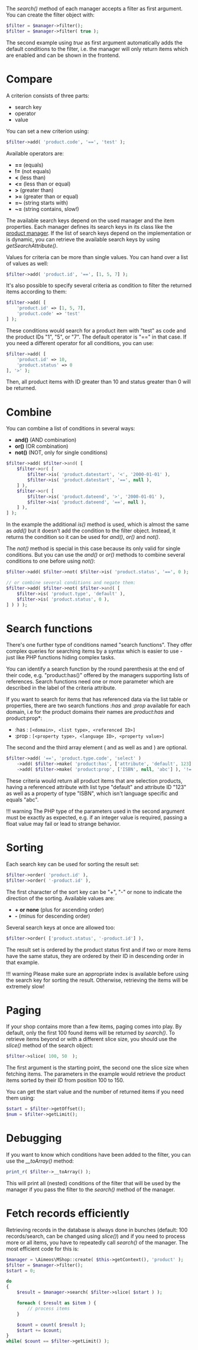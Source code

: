 The *search()* method of each manager accepts a filter as first argument. You can create the filter object with:

```php
$filter = $manager->filter();
$filter = $manager->filter( true );
```

The second example using *true* as first argument automatically adds the default conditions to the filter, i.e. the manager will only return items which are enabled and can be shown in the frontend.

# Compare

A criterion consists of three parts:

* search key
* operator
* value

You can set a new criterion using:

```php
$filter->add( 'product.code', '==', 'test' );
```

Available operators are:

* **==** (equals)
* **!=** (not equals)
* **<** (less than)
* **<=** (less than or equal)
* **>** (greater than)
* **>=** (greater than or equal)
* **=~** (string starts with)
* **~=** (string contains, slow!)

The available search keys depend on the used manager and the item properties. Each manager defines its search keys in its class like the [product manager](https://github.com/aimeos/aimeos-core/blob/master/lib/mshoplib/src/MShop/Product/Manager/Standard.php#L25). If the list of search keys depend on the implementation or is dynamic, you can retrieve the available search keys by using *getSearchAttribute()*.

Values for criteria can be more than single values. You can hand over a list of values as well:

```php
$filter->add( 'product.id', '==', [1, 5, 7] );
```

It's also possible to specify several criteria as condition to filter the returned items according to them:

```php
$filter->add( [
    'product.id' => [1, 5, 7],
    'product.code' => 'test'
] );
```

These conditions would search for a product item with "test" as code and the product IDs "1", "5", or "7". The default operator is "==" in that case. If you need a different operator for all conditions, you can use:

```php
$filter->add( [
    'product.id' => 10,
    'product.status' => 0
], '>' );
```

Then, all product items with ID greater than 10 and status greater than 0 will be returned.

# Combine

You can combine a list of conditions in several ways:

* **and()** (AND combination)
* **or()** (OR combination)
* **not()** (NOT, only for single conditions)

```php
$filter->add( $filter->and( [
    $filter->or( [
        $filter->is( 'product.datestart', '<', '2000-01-01' ),
        $filter->is( 'product.datestart', '==', null ),
    ] ),
    $filter->or( [
        $filter->is( 'product.dateend', '>', '2000-01-01' ),
        $filter->is( 'product.dateend', '==', null ),
    ] ),
] );
```

In the example the additional *is()* method is used, which is almost the same as *add()* but it doesn't add the condition to the filter object. Instead, it returns the condition so it can be used for *and()*, *or()* and *not()*.

The *not()* method is special in this case because its only valid for single conditions. But you can use the *and()* or *or()* methods to combine several conditions to one before using *not()*:

```php
$filter->add( $filter->not( $filter->is( 'product.status', '==', 0 );

// or combine several conditions and negate them:
$filter->add( $filter->not( $filter->and( [
    $filter->is( 'product.type', 'default' ),
    $filter->is( 'product.status', 0 ),
] ) ) );
```

# Search functions

There's one further type of conditions named "search functions". They offer complex queries for searching items by a syntax which is easier to use - just like PHP functions hiding complex tasks.

You can identify a search function by the round parenthesis at the end of their code, e.g. "product:has()" offered by the managers supporting lists of references. Search functions need one or more parameter which are described in the label of the criteria attribute.

If you want to search for items that has referenced data via the list table or properties, there are two search functions *:has* and *:prop* available for each domain, i.e for the product domains their names are *product:has* and product:prop*:

* :has : `[<domain>, <list type>, <referenced ID>]`
* :prop : `[<property type>, <language ID>, <property value>]`

The second and the third array element (<list type> and <referenced ID> as well as <language ID> and <property value>) are optional.

```php
$filter->add( '==', 'product.type.code', 'select' )
    ->add( $filter->make( 'product:has', ['attribute', 'default', 123] ), '!=', null )
    ->add( $filter->make( 'product:prop', ['ISBN', null, 'abc'] ), '!=', null );
```

These criteria would return all product items that are selection products, having a referenced attribute with list type "default" and attribute ID "123" as well as a property of type "ISBN", which isn't language specific and equals "abc".

!!! warning
    The PHP type of the parameters used in the second argument must be exactly as expected, e.g. if an integer value is required, passing a float value may fail or lead to strange behavior.

# Sorting

Each search key can be used for sorting the result set:

```php
$filter->order( 'product.id' ),
$filter->order( '-product.id' ),
```

The first character of the sort key can be "+", "-" or none to indicate the direction of the sorting. Available values are:

* **+ or none** (plus for ascending order)
* **-** (minus for descending order)

Several search keys at once are allowed too:

```php
$filter->order( ['product.status', '-product.id'] ),
```

The result set is ordered by the product status first and if two or more items have the same status, they are ordered by their ID in descending order in that example.

!!! warning
    Please make sure an appropriate index is available before using the search key for sorting the result. Otherwise, retrieving the items will be extremely slow!

# Paging

If your shop contains more than a few items, paging comes into play. By default, only the first 100 found items will be returned by *search()*. To retrieve items beyond or with a different slice size, you should use the *slice()* method of the search object:

```php
$filter->slice( 100, 50  );
```

The first argument is the starting point, the second one the slice size when fetching items. The parameters in the example would retrieve the product items sorted by their ID from position 100 to 150.

You can get the start value and the number of returned items if you need them using:

```php
$start = $filter->getOffset();
$num = $filter->getLimit();
```

# Debugging

If you want to know which conditions have been added to the filter, you can use the *__toArray()* method:

```php
print_r( $filter->__toArray() );
```

This will print all (nested) conditions of the filter that will be used by the manager if you pass the filter to the *search()* method of the manager.

# Fetch records efficiently

Retrieving records in the database is always done in bunches (default: 100 records/search, can be changed using *slice()*) and if you need to process more or all items, you have to repeatedly call *search()* of the manager. The most efficient code for this is:

```php
$manager = \Aimeos\MShop::create( $this->getContext(), 'product' );
$filter = $manager->filter();
$start = 0;

do
{
    $result = $manager->search( $filter->slice( $start ) );

    foreach ( $result as $item ) {
        // process items
    }

    $count = count( $result );
    $start += $count;
}
while( $count == $filter->getLimit() );
```
